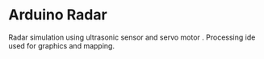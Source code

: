 # Arduino Radar
Radar simulation using ultrasonic sensor and servo motor . Processing ide used for graphics and mapping.
